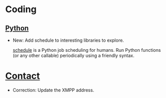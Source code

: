 # Coding

## [Python](python.md)

* New: Add schedule to interesting libraries to explore.

    [schedule](https://github.com/dbader/schedule) is a Python job scheduling for humans. Run Python functions (or any other callable) periodically using a friendly syntax.
    

# [Contact](contact.md)

* Correction: Update the XMPP address.

